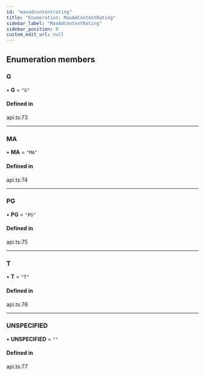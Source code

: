 ```yaml
---
id: "maxadcontentrating"
title: "Enumeration: MaxAdContentRating"
sidebar_label: "MaxAdContentRating"
sidebar_position: 0
custom_edit_url: null
---
```


## Enumeration members

### G

• **G** = `"G"`

#### Defined in

api.ts:73

___

### MA

• **MA** = `"MA"`

#### Defined in

api.ts:74

___

### PG

• **PG** = `"PG"`

#### Defined in

api.ts:75

___

### T

• **T** = `"T"`

#### Defined in

api.ts:76

___

### UNSPECIFIED

• **UNSPECIFIED** = `""`

#### Defined in

api.ts:77
